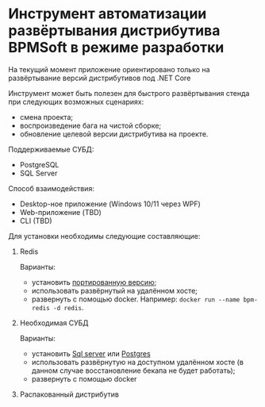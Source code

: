 # Инструмент автоматизации развёртывания дистрибутива BPMSoft в режиме разработки

На текущий момент приложение ориентировано только на развёртывание версий дистрибутивов под .NET Core

Инструмент может быть полезен для быстрого развёртывания стенда при следующих возможных сценариях:
* смена проекта;
* воспроизведение бага на чистой сборке;
* обновление целевой версии дистрибутива на проекте.

Поддерживаемые СУБД:
* PostgreSQL
* SQL Server

Способ взаимодействия:
* Desktop-ное приложение (Windows 10/11 через WPF)
* Web-приложение (TBD)
* CLI (TBD)

Для установки необходимы следующие составляющие:
1. Redis

    Варианты:
    * установить [портированную версию](https://github.com/microsoftarchive/redis/releases);
    * использовать развёрнутый на удалённом хосте;
    * развернуть с помощью docker. Например: `docker run --name bpm-redis -d redis`.
2.  Необходимая СУБД
    
    Варианты:
    * установить [Sql server](https://www.microsoft.com/en-us/sql-server/sql-server-downloads) или [Postgres](https://www.postgresql.org/download/)
    * использовать развёрнутую на доступном удалённом хосте (в данном случае восстановление бекапа не будет работать);
    * развернуть с помощью docker

3.  Распакованный дистрибутив
